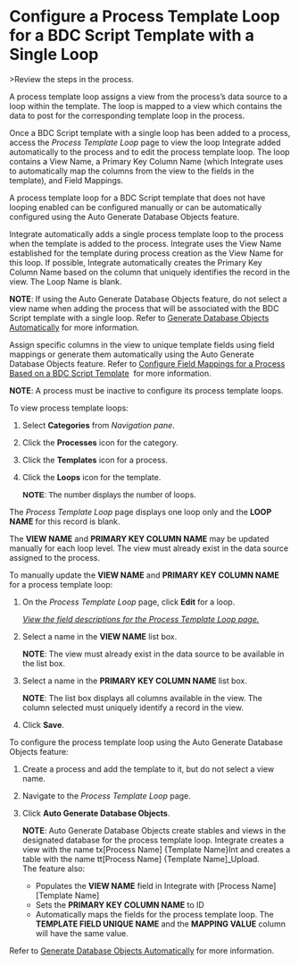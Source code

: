 # Configure a Process Template Loop for a BDC Script Template with a Single Loop

<span id="Post Data using a BDC Script Steps" class="popUpLink">\>Review
the steps in the process. </span>

A process template loop assigns a view from the process’s data source to
a loop within the template. The loop is mapped to a view which contains
the data to post for the corresponding template loop in the process.

Once a BDC Script template with a single loop has been added to a
process, access the *Process Template Loop* page to view the loop
Integrate added automatically to the process and to edit the process
template loop. The loop contains a View Name, a Primary Key Column Name
(which Integrate uses to automatically map the columns from the view to
the fields in the template), and Field Mappings.

A process template loop for a BDC Script template that does not have
looping enabled can be configured manually or can be automatically
configured using the Auto Generate Database Objects feature.

Integrate automatically adds a single process template loop to the
process when the template is added to the process. Integrate uses the
View Name established for the template during process creation as the
View Name for this loop. If possible, Integrate automatically creates
the Primary Key Column Name based on the column that uniquely identifies
the record in the view. The Loop Name is blank.

**NOTE**: If using the Auto Generate Database Objects feature, do not
select a view name when adding the process that will be associated with
the BDC Script template with a single loop. Refer to [Generate Database
Objects Automatically](Generate_Database_Objects_Automatically.htm) for
more information.

Assign specific columns in the view to unique template fields using
field mappings or generate them automatically using the Auto Generate
Database Objects feature. Refer to [Configure Field Mappings for a
Process Based on a BDC Script
Template](ConfigureFieldMappingsBDC_Script_Template.htm)  for more
information.

**NOTE**: A process must be inactive to configure its process template
loops.

To view process template loops:

1.  Select **Categories** from *Navigation pane*.

2.  Click the **Processes** icon for the category.

3.  Click the **Templates** icon for a process.

4.  Click the **Loops** icon for the template.
    
    <span style="font-family: Arial, sans-serif;">**NOTE**: The number
    displays the number of</span> loops.

The *Process Template Loop* page displays one loop only and the **LOOP
NAME** for this record is blank.

The **VIEW NAME** and **PRIMARY KEY COLUMN NAME** may be updated
manually for each loop level. The view must already exist in the data
source assigned to the process.

To manually update the **VIEW NAME** and **PRIMARY KEY COLUMN NAME** for
a process template loop:

1.  On the *Process Template Loop* page, click **Edit** for a loop.
    
    *[View the field descriptions for the Process Template Loop
    page.](../Page_Desc/Process_Template_Loop.htm)*

2.  Select a name in the **VIEW NAME** list box.
    
    **NOTE**: The view must already exist in the data source to be
    available in the list box.

3.  Select a name in the **PRIMARY KEY COLUMN NAME** list box.
    
    **NOTE**: The list box displays all columns available in the view.
    The column selected must uniquely identify a record in the view.

4.  Click **Save**.

To configure the process template loop using the Auto Generate Database
Objects feature:

1.  Create a process and add the template to it, but do not select a
    view name.

2.  Navigate to the *Process Template Loop* page.

3.  Click **Auto Generate Database Objects**.
    
    **NOTE**: Auto Generate Database Objects create stables and views in
    the designated database for the process template loop. Integrate
    creates a view with the name tx\[Process Name\] {Template Name}Int
    and creates a table with the name tt\[Process Name\] {Template
    Name\]\_Upload.  
    The feature also:
    
      - Populates the **VIEW NAME** field in Integrate with \[Process
        Name\] \[Template Name\]
      - Sets the **PRIMARY KEY COLUMN NAME** to ID
      - Automatically maps the fields for the process template loop. The
        **TEMPLATE FIELD UNIQUE NAME** and the **MAPPING VALUE** column
        will have the same value.

Refer to [Generate Database Objects
Automatically](Generate_Database_Objects_Automatically.htm) for more
information.
